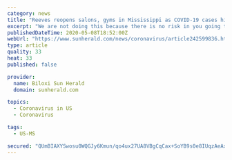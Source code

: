 ```yaml
---
category: news
title: "Reeves reopens salons, gyms in Mississippi as COVID-19 cases hit new record"
excerpt: "We are not doing this because there is no risk in you going there. There is risk every single time you leave your home,” Reeves said Friday."
publishedDateTime: 2020-05-08T18:52:00Z
webUrl: "https://www.sunherald.com/news/coronavirus/article242599836.html"
type: article
quality: 33
heat: 33
published: false

provider:
  name: Biloxi Sun Herald
  domain: sunherald.com

topics:
  - Coronavirus in US
  - Coronavirus

tags:
  - US-MS

secured: "QUmBIAXYSwosu0WQGJy6Kmun/qo4ux27UA8VBgCqCax+SoYB9s0e8IUqzAeAxkYt1oIz0eoeTYSGOGsPRC/hqdyLEo1jeTLKjxjqAO+IMTTN9d1rDjhEKyCxnG/LSVi1Wed9VI9VQczz+pHgODw8I8/x7Gm9rFmslZx3bIX+X3Jkt7p7PEEyjU2Mw7rKoIcIuXmBOIZDrv76tHDzN3hhFhLDSb0+MfsP90eRaj6P+RZ5IBiLsQj2m3DFy2hZW3msx42cpbf4fqdO/eLWMkimpx5pYI7tzQ0nLXzTKW8DLhQTici0o2bifqsfe3S7UJATQm7yBclHhE4hP6Ntl/wMckz0Xt98WEkd+1tgle/faRPFG83k8ZynmXelCjRUA2SEYky91S+gNvt9Z/41TSHUjf3BogI73do2/f56q0Ncv4Q4hiIp3I9CSx+SrRhMvaLx7x9yvey3cByIHAeY43DQnJLC7GbqUcimxgHRVpGL64Q=;u2gXcgi2fSXgN5KoSNqkiA=="
---
```


